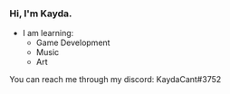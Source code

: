 ### Hi, I'm Kayda.
- I am learning:
  - Game Development
  - Music
  - Art
 
 You can reach me through my discord: KaydaCant#3752
